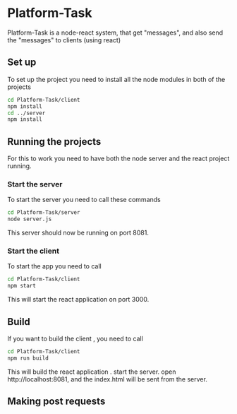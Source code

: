 # Platform-Task
Platform-Task is a node-react system, that get "messages", and also send the "messages" to clients (using react)


## Set up
To set up the project you need to install all the node modules in both of the projects

```sh
cd Platform-Task/client
npm install
cd ../server
npm install
```

## Running the projects
For this to work you need to have both the node server and the react project running.
### Start the server
To start the server you need to call these commands
```sh
cd Platform-Task/server
node server.js
```
This server should now be running on port 8081.


### Start the client
To start the app you need to call 
```sh
cd Platform-Task/client
npm start
```
This will start the react application on port 3000.


## Build
If you want to build the client , you need to call
```sh
cd Platform-Task/client
npm run build
```

This will build the react application .
start the server.
open  http://localhost:8081, and the index.html will be sent from the server.



## Making post requests
